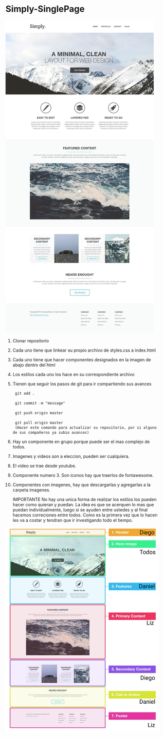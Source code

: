 # Simply-SinglePage

![Original](/resources/imagenes/original.jpeg)

1. Clonar repositorio
2. Cada uno tiene que linkear su propio archivo de styles.css a index.html 
3. Cada uno tiene que hacer componentes designados en la imagen de abajo dentro del html
4. Los estilos cada uno los hace en su correspondiente archivo
5. Tienen que seguir los pasos de git para ir compartiendo sus avances
        
        git add .
        
        git commit -m "message"
        
        git push origin master

        git pull origin master 
        (Hacer este comando para actualizar su repositorio, por si alguno de sus compañeros ya subio avances)

6. Hay un componente en grupo porque puede ser el mas complejo de todos.
7. Imagenes y videos son a eleccion, pueden ser cualquiera.
8. El video se trae desde youtube.
9. Componente numero 3. Son iconos hay que traerlos de fontawesome.
10. Componentes con imagenes, hay que descargarlas y agregarlas a la carpeta imagenes.

    IMPORTANTE No hay una unica forma de realizar los estilos los pueden hacer como quieran y puedan. La idea es 
    que se acerquen lo mas que puedan individualmente, luego si se ayuden entre ustedes y al final hacemos correciones entre todos. Como es la primera vez que lo hacen les va a costar y tendran que ir investigando 
    todo el tiempo.

![Divide](/resources/imagenes/divide.png)
